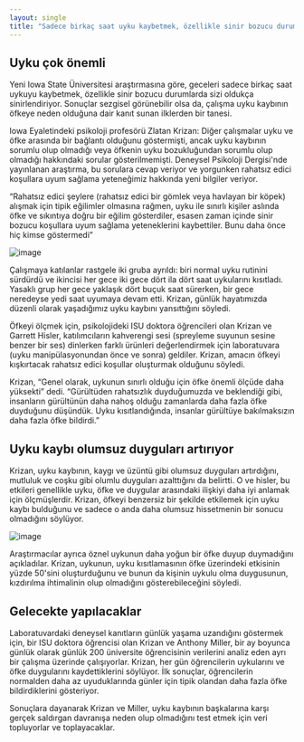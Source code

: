 ```yaml
---
layout: single
title: "Sadece birkaç saat uyku kaybetmek, özellikle sinir bozucu durumlarda sizi oldukça sinirlendiriyor"
---
```

Uyku çok önemli
-
Yeni Iowa State Üniversitesi araştırmasına göre, geceleri sadece birkaç saat uykuyu kaybetmek, özellikle sinir bozucu durumlarda sizi oldukça sinirlendiriyor. Sonuçlar sezgisel görünebilir olsa da, çalışma uyku kaybının öfkeye neden olduğuna dair kanıt sunan ilklerden bir tanesi.

Iowa Eyaletindeki psikoloji profesörü Zlatan Krizan: Diğer çalışmalar uyku ve öfke arasında bir bağlantı olduğunu göstermişti, ancak uyku kaybının sorumlu olup olmadığı veya öfkenin uyku bozukluğundan sorumlu olup olmadığı hakkındaki sorular gösterilmemişti. Deneysel Psikoloji Dergisi'nde yayınlanan araştırma, bu sorulara cevap veriyor ve yorgunken rahatsız edici koşullara uyum sağlama yeteneğimiz hakkında yeni bilgiler veriyor.

“Rahatsız edici şeylere (rahatsız edici bir gömlek veya havlayan bir köpek) alışmak için tipik eğilimler olmasına rağmen, uyku ile sınırlı kişiler aslında öfke ve sıkıntıya doğru bir eğilim gösterdiler, esasen zaman içinde sinir bozucu koşullara uyum sağlama yeteneklerini kaybettiler. Bunu daha önce hiç kimse göstermedi”

![image](https://media.tenor.com/images/7b744526a279e76897673300ecf64e90/tenor.gif)

Çalışmaya katılanlar rastgele iki gruba ayrıldı: biri normal uyku rutinini sürdürdü ve ikincisi her gece iki gece dört ila dört saat uykularını kısıtladı. Yasaklı grup her gece yaklaşık dört buçuk saat sürerken, bir gece neredeyse yedi saat uyumaya devam etti. Krizan, günlük hayatımızda düzenli olarak yaşadığımız uyku kaybını yansıttığını söyledi.

<script async src="//pagead2.googlesyndication.com/pagead/js/adsbygoogle.js"></script>
<ins class="adsbygoogle"
     style="display:block; text-align:center;"
     data-ad-layout="in-article"
     data-ad-format="fluid"
     data-ad-client="ca-pub-7868661326160958"
     data-ad-slot="3072558811"></ins>
<script>
     (adsbygoogle = window.adsbygoogle || []).push({});
</script>

Öfkeyi ölçmek için, psikolojideki ISU doktora öğrencileri olan Krizan ve Garrett Hisler, katılımcıların kahverengi sesi (spreyleme suyunun sesine benzer bir ses) dinlerken farklı ürünleri değerlendirmek için laboratuvara (uyku manipülasyonundan önce ve sonra) geldiler. Krizan, amacın öfkeyi kışkırtacak rahatsız edici koşullar oluşturmak olduğunu söyledi.

Krizan, “Genel olarak, uykunun sınırlı olduğu için öfke önemli ölçüde daha yüksekti” dedi. “Gürültüden rahatsızlık duyduğumuzda ve beklendiği gibi, insanların gürültünün daha nahoş olduğu zamanlarda daha fazla öfke duyduğunu düşündük. Uyku kısıtlandığında, insanlar gürültüye bakılmaksızın daha fazla öfke bildirdi.”

Uyku kaybı olumsuz duyguları artırıyor
-
Krizan, uyku kaybının, kaygı ve üzüntü gibi olumsuz duyguları artırdığını, mutluluk ve coşku gibi olumlu duyguları azalttığını da belirtti. O ve hisler, bu etkileri genellikle uyku, öfke ve duygular arasındaki ilişkiyi daha iyi anlamak için ölçmüşlerdir. Krizan, öfkeyi benzersiz bir şekilde etkilemek için uyku kaybı bulduğunu ve sadece o anda daha olumsuz hissetmenin bir sonucu olmadığını söylüyor.

<script async src="//pagead2.googlesyndication.com/pagead/js/adsbygoogle.js"></script>
<ins class="adsbygoogle"
     style="display:block; text-align:center;"
     data-ad-layout="in-article"
     data-ad-format="fluid"
     data-ad-client="ca-pub-7868661326160958"
     data-ad-slot="3072558811"></ins>
<script>
     (adsbygoogle = window.adsbygoogle || []).push({});
</script>

![image](https://media.tenor.com/images/27c19e33a77ef953315431db3089b672/tenor.gif)

Araştırmacılar ayrıca öznel uykunun daha yoğun bir öfke duyup duymadığını açıkladılar. Krizan, uykunun, uyku kısıtlamasının öfke üzerindeki etkisinin yüzde 50'sini oluşturduğunu ve bunun da kişinin uykulu olma duygusunun, kızdırılma ihtimalinin olup olmadığını gösterebileceğini söyledi.

Gelecekte yapılacaklar
-
Laboratuvardaki deneysel kanıtların günlük yaşama uzandığını göstermek için, bir ISU doktora öğrencisi olan Krizan ve Anthony Miller, bir ay boyunca günlük olarak günlük 200 üniversite öğrencisinin verilerini analiz eden ayrı bir çalışma üzerinde çalışıyorlar. Krizan, her gün öğrencilerin uykularını ve öfke duygularını kaydettiklerini söylüyor. İlk sonuçlar, öğrencilerin normalden daha az uyuduklarında günler için tipik olandan daha fazla öfke bildirdiklerini gösteriyor.

Sonuçlara dayanarak Krizan ve Miller, uyku kaybının başkalarına karşı gerçek saldırgan davranışa neden olup olmadığını test etmek için veri topluyorlar ve toplayacaklar.
